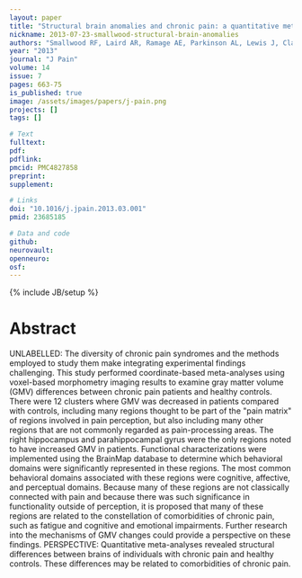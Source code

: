 ```yaml
---
layout: paper
title: "Structural brain anomalies and chronic pain: a quantitative meta-analysis of gray matter volume."
nickname: 2013-07-23-smallwood-structural-brain-anomalies
authors: "Smallwood RF, Laird AR, Ramage AE, Parkinson AL, Lewis J, Clauw DJ, Williams DA, Schmidt-Wilcke T, Farrell MJ, Eickhoff SB, Robin DA"
year: "2013"
journal: "J Pain"
volume: 14
issue: 7
pages: 663-75
is_published: true
image: /assets/images/papers/j-pain.png
projects: []
tags: []

# Text
fulltext:
pdf:
pdflink:
pmcid: PMC4827858
preprint:
supplement:

# Links
doi: "10.1016/j.jpain.2013.03.001"
pmid: 23685185

# Data and code
github:
neurovault:
openneuro:
osf:
---
```

{% include JB/setup %}

# Abstract

UNLABELLED: The diversity of chronic pain syndromes and the methods employed to study them make integrating experimental findings challenging. This study performed coordinate-based meta-analyses using voxel-based morphometry imaging results to examine gray matter volume (GMV) differences between chronic pain patients and healthy controls. There were 12 clusters where GMV was decreased in patients compared with controls, including many regions thought to be part of the "pain matrix" of regions involved in pain perception, but also including many other regions that are not commonly regarded as pain-processing areas. The right hippocampus and parahippocampal gyrus were the only regions noted to have increased GMV in patients. Functional characterizations were implemented using the BrainMap database to determine which behavioral domains were significantly represented in these regions. The most common behavioral domains associated with these regions were cognitive, affective, and perceptual domains. Because many of these regions are not classically connected with pain and because there was such significance in functionality outside of perception, it is proposed that many of these regions are related to the constellation of comorbidities of chronic pain, such as fatigue and cognitive and emotional impairments. Further research into the mechanisms of GMV changes could provide a perspective on these findings. PERSPECTIVE: Quantitative meta-analyses revealed structural differences between brains of individuals with chronic pain and healthy controls. These differences may be related to comorbidities of chronic pain.
